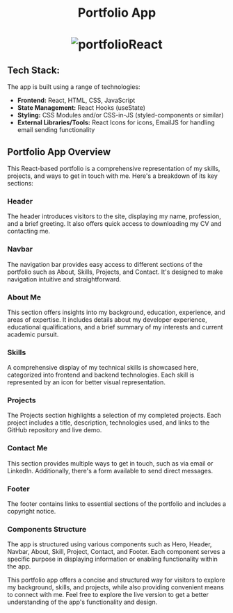 <h1 align="center"><b>Portfolio App</b></h1>

<h1 align="center"><b>

  ![portfolioReact](https://github.com/thebarunkumar/Portfolio-App/assets/77458180/9c0c31bc-4e09-4f5e-9ab1-481676f13500)

</b></h1>

## Tech Stack:
The app is built using a range of technologies:
- **Frontend:** React, HTML, CSS, JavaScript
- **State Management:** React Hooks (useState)
- **Styling:** CSS Modules and/or CSS-in-JS (styled-components or similar)
- **External Libraries/Tools:** React Icons for icons, EmailJS for handling email sending functionality

## Portfolio App Overview
This React-based portfolio is a comprehensive representation of my skills, projects, and ways to get in touch with me. Here's a breakdown of its key sections:


### Header
The header introduces visitors to the site, displaying my name, profession, and a brief greeting. It also offers quick access to downloading my CV and contacting me.

### Navbar
The navigation bar provides easy access to different sections of the portfolio such as About, Skills, Projects, and Contact. It's designed to make navigation intuitive and straightforward.

### About Me
This section offers insights into my background, education, experience, and areas of expertise. It includes details about my developer experience, educational qualifications, and a brief summary of my interests and current academic pursuit.

### Skills
A comprehensive display of my technical skills is showcased here, categorized into frontend and backend technologies. Each skill is represented by an icon for better visual representation.

### Projects
The Projects section highlights a selection of my completed projects. Each project includes a title, description, technologies used, and links to the GitHub repository and live demo.

### Contact Me
This section provides multiple ways to get in touch, such as via email or LinkedIn. Additionally, there's a form available to send direct messages.

### Footer
The footer contains links to essential sections of the portfolio and includes a copyright notice.

### Components Structure
The app is structured using various components such as Hero, Header, Navbar, About, Skill, Project, Contact, and Footer. Each component serves a specific purpose in displaying information or enabling functionality within the app.

This portfolio app offers a concise and structured way for visitors to explore my background, skills, and projects, while also providing convenient means to connect with me. Feel free to explore the live version to get a better understanding of the app's functionality and design.

